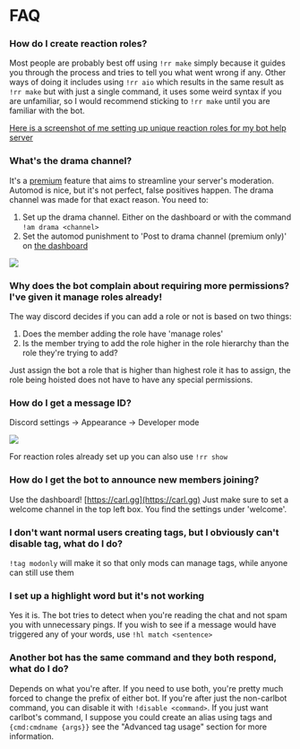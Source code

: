 # FAQ

### How do I create reaction roles?

Most people are probably best off using `!rr make` simply because it guides you through the process and tries to tell you what went wrong if any. Other ways of doing it includes using `!rr aio` which results in the same result as `!rr make` but with just a single command, it uses some weird syntax if you are unfamiliar, so I would recommend sticking to `!rr make` until you are familiar with the bot.

[Here is a screenshot of me setting up unique reaction roles for my bot help server](../images/reaction_role_setup.png)

### What's the drama channel?

It's a [premium](https://patreon.com/carlbot) feature that aims to streamline your server's moderation. Automod is nice, but it's not perfect, false positives happen. The drama channel was made for that exact reason. You need to:

1. Set up the drama channel. Either on the dashboard or with the command<br>`!am drama <channel>`
2. Set the automod punishment to 'Post to drama channel (premium only)' on [the dashboard](https://carl.gg)

![](../images/drama_channel.png)

### Why does the bot complain about requiring more permissions? I've given it manage roles already!

The way discord decides if you can add a role or not is based on two things:

1. Does the member adding the role have 'manage roles'
2. Is the member trying to add the role higher in the role hierarchy than the role they're trying to add?

Just assign the bot a role that is higher than highest role it has to assign, the role being hoisted does not have to have any special permissions.

### How do I get a message ID?

Discord settings -&gt; Appearance -&gt; Developer mode

![](../images/copy_id.png)

For reaction roles already set up you can also use `!rr show`

### How do I get the bot to announce new members joining?

Use the dashboard! [https://carl.gg](https://carl.gg) Just make sure to set a welcome channel in the top left box. You find the settings under 'welcome'.

### I don't want normal users creating tags, but I obviously can't disable tag, what do I do?

`!tag modonly` will make it so that only mods can manage tags, while anyone can still use them

### I set up a highlight word but it's not working

Yes it is. The bot tries to detect when you're reading the chat and not spam you with unnecessary pings. If you wish to see if a message would have triggered any of your words, use `!hl match <sentence>`

### Another bot has the same command and they both respond, what do I do?

Depends on what you're after. If you need to use both, you're pretty much forced to change the prefix of either bot. If you're after just the non-carlbot command, you can disable it with `!disable <command>`. If you just want carlbot's command, I suppose you could create an alias using tags and `{cmd:cmdname {args}}` see the "Advanced tag usage" section for more information.

